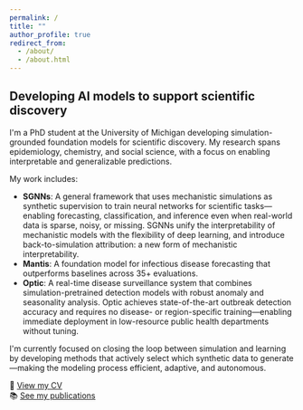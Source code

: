 ```yaml
---
permalink: /
title: ""
author_profile: true
redirect_from: 
  - /about/
  - /about.html
---
```


## Developing AI models to support scientific discovery

I'm a PhD student at the University of Michigan developing simulation-grounded foundation models for scientific discovery. My research spans epidemiology, chemistry, and social science, with a focus on enabling interpretable and generalizable predictions.

My work includes:
- **SGNNs**: A general framework that uses mechanistic simulations as synthetic supervision to train neural networks for scientific tasks—enabling forecasting, classification, and inference even when real-world data is sparse, noisy, or missing. SGNNs unify the interpretability of mechanistic models with the flexibility of deep learning, and introduce back-to-simulation attribution: a new form of mechanistic interpretability.
- **Mantis**: A foundation model for infectious disease forecasting that outperforms baselines across 35+ evaluations.
- **Optic**: A real-time disease surveillance system that combines simulation-pretrained detection models with robust anomaly and seasonality analysis. Optic achieves state-of-the-art outbreak detection accuracy and requires no disease- or region-specific training—enabling immediate deployment in low-resource public health departments without tuning.

I'm currently focused on closing the loop between simulation and learning by developing methods that actively select which synthetic data to generate—making the modeling process efficient, adaptive, and autonomous.

📄 [View my CV](/cv/)  
📚 [See my publications](/publications/)

